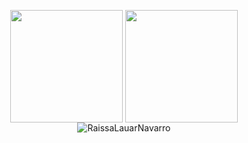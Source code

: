 <div><p align="center">
<img align="center" height="180em" src="https://github-readme-stats.vercel.app/api?username=RaissaLauarNavarro&show_icons=true&theme=radical&count_private=true&bg_color=00000000&hide_border=true"/>
<img align="center" height="180em" src="https://github-readme-stats.vercel.app/api/top-langs/?username=RaissaLauarNavarro&theme=radical&bg_color=00000000&layout=compact&langs_count=168&hide_border=true"/>
<img align="center" src="https://github-readme-streak-stats.herokuapp.com/?user=RaissaLauarNavarro&theme=radical&hide_border=true&background=EB545400&locale=pt_BR" alt="RaissaLauarNavarro" /></p>
</div>
